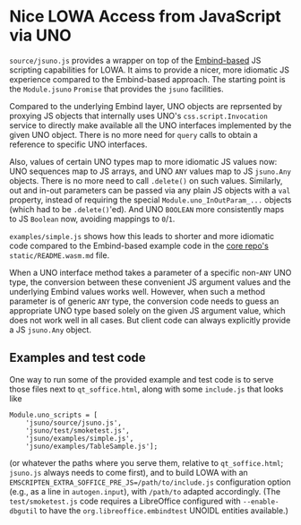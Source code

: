 # Nice LOWA Access from JavaScript via UNO

`source/jsuno.js` provides a wrapper on top of the
[Embind-based](https://blog.allotropia.de/2024/04/30/libreoffice-javascripted/) JS scripting
capabilities for LOWA.  It aims to provide a nicer, more idiomatic JS experience compared to the
Embind-based approach.  The starting point is the `Module.jsuno` `Promise` that provides the
`jsuno` facilities.

Compared to the underlying Embind layer, UNO objects are reprsented by proxying JS objects that
internally uses UNO's `css.script.Invocation` service to directly make available all the UNO
interfaces implemented by the given UNO object.  There is no more need for `query` calls to obtain a
reference to specific UNO interfaces.

Also, values of certain UNO types map to more idiomatic JS values now:  UNO sequences map to JS
arrays, and UNO `ANY` values map to JS `jsuno.Any` objects.  There is no more need to call
`.delete()` on such values.  Similarly, out and in-out parameters can be passed via any plain JS
objects with a `val` property, instead of requiring the special `Module.uno_InOutParam_...` objects
(which had to be `.delete()`'ed).  And UNO `BOOLEAN` more consistently maps to JS `Boolean` now,
avoiding mappings to `0`/`1`.

`examples/simple.js` shows how this leads to shorter and more idiomatic code compared to the
Embind-based example code in the [core repo's](https://git.libreoffice.org/core)
`static/README.wasm.md` file.

When a UNO interface method takes a parameter of a specific non-`ANY` UNO type, the conversion
between these convenient JS argument values and the underlying Embind values works well.  However,
when such a method parameter is of generic `ANY` type, the conversion code needs to guess an
appropriate UNO type based solely on the given JS argument value, which does not work well in all
cases.  But client code can always explicitly provide a JS `jsuno.Any` object.

## Examples and test code

One way to run some of the provided example and test code is to serve those files next to `qt_soffice.html`, along with some `include.js` that looks like
```
Module.uno_scripts = [
    'jsuno/source/jsuno.js',
    'jsuno/test/smoketest.js',
    'jsuno/examples/simple.js',
    'jsuno/examples/TableSample.js'];
```
(or whatever the paths where you serve them, relative to `qt_soffice.html`; `jsuno.js` always needs to come first), and to build LOWA with an `EMSCRIPTEN_EXTRA_SOFFICE_PRE_JS=/path/to/include.js` configuration option (e.g., as a line in `autogen.input`), with `/path/to` adapted accordingly.  (The `test/smoketest.js` code requires a LibreOffice configured with `--enable-dbgutil` to have the `org.libreoffice.embindtest` UNOIDL entities available.)
